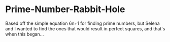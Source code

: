 # Prime-Number-Rabbit-Hole

Based off the simple equation 6n+1 for finding prime numbers, but Selena and I wanted to find the ones that would result in perfect squares, and that's when this began...
